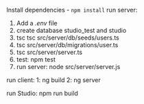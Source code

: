 Install dependencies - `npm install`
run server:
1. Add a *.env* file
2. create database studio_test and studio
3. tsc tsc src/server/db/seeds/users.ts 
4. tsc src/server/db/migrations/user.ts 
5. tsc src/server/server.ts
6. test: npm test
7. run server: node src/server/server.js

run client:
1: ng build
2: ng server

run Studio: npm run build
